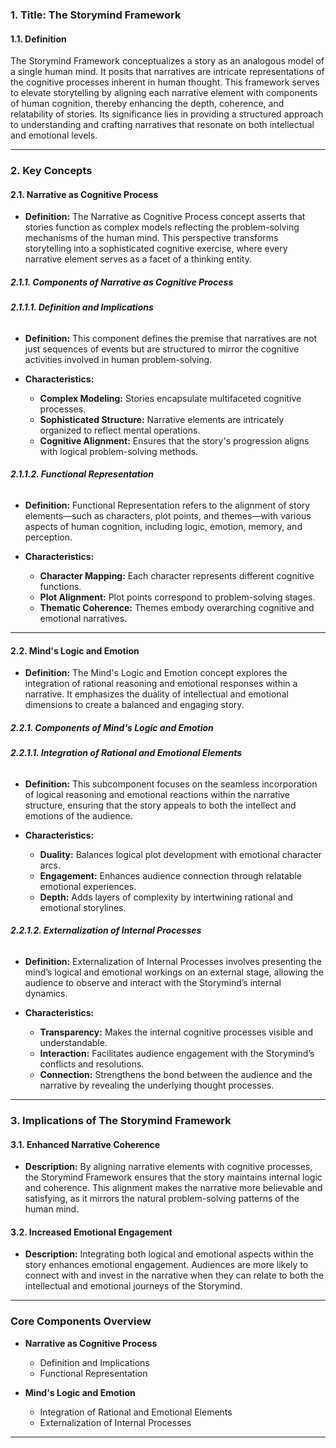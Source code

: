 ### **1. Title: The Storymind Framework**

#### **1.1. Definition**

The Storymind Framework conceptualizes a story as an analogous model of a single human mind. It posits that narratives are intricate representations of the cognitive processes inherent in human thought. This framework serves to elevate storytelling by aligning each narrative element with components of human cognition, thereby enhancing the depth, coherence, and relatability of stories. Its significance lies in providing a structured approach to understanding and crafting narratives that resonate on both intellectual and emotional levels.

---

### **2. Key Concepts**

#### **2.1. Narrative as Cognitive Process**

- **Definition:**
  The Narrative as Cognitive Process concept asserts that stories function as complex models reflecting the problem-solving mechanisms of the human mind. This perspective transforms storytelling into a sophisticated cognitive exercise, where every narrative element serves as a facet of a thinking entity.

##### **2.1.1. Components of Narrative as Cognitive Process**

###### **2.1.1.1. Definition and Implications**

- **Definition:**
  This component defines the premise that narratives are not just sequences of events but are structured to mirror the cognitive activities involved in human problem-solving.

- **Characteristics:**
  - **Complex Modeling:** Stories encapsulate multifaceted cognitive processes.
  - **Sophisticated Structure:** Narrative elements are intricately organized to reflect mental operations.
  - **Cognitive Alignment:** Ensures that the story's progression aligns with logical problem-solving methods.

###### **2.1.1.2. Functional Representation**

- **Definition:**
  Functional Representation refers to the alignment of story elements—such as characters, plot points, and themes—with various aspects of human cognition, including logic, emotion, memory, and perception.

- **Characteristics:**
  - **Character Mapping:** Each character represents different cognitive functions.
  - **Plot Alignment:** Plot points correspond to problem-solving stages.
  - **Thematic Coherence:** Themes embody overarching cognitive and emotional narratives.

---

#### **2.2. Mind's Logic and Emotion**

- **Definition:**
  The Mind's Logic and Emotion concept explores the integration of rational reasoning and emotional responses within a narrative. It emphasizes the duality of intellectual and emotional dimensions to create a balanced and engaging story.

##### **2.2.1. Components of Mind's Logic and Emotion**

###### **2.2.1.1. Integration of Rational and Emotional Elements**

- **Definition:**
  This subcomponent focuses on the seamless incorporation of logical reasoning and emotional reactions within the narrative structure, ensuring that the story appeals to both the intellect and emotions of the audience.

- **Characteristics:**
  - **Duality:** Balances logical plot development with emotional character arcs.
  - **Engagement:** Enhances audience connection through relatable emotional experiences.
  - **Depth:** Adds layers of complexity by intertwining rational and emotional storylines.

###### **2.2.1.2. Externalization of Internal Processes**

- **Definition:**
  Externalization of Internal Processes involves presenting the mind’s logical and emotional workings on an external stage, allowing the audience to observe and interact with the Storymind’s internal dynamics.

- **Characteristics:**
  - **Transparency:** Makes the internal cognitive processes visible and understandable.
  - **Interaction:** Facilitates audience engagement with the Storymind’s conflicts and resolutions.
  - **Connection:** Strengthens the bond between the audience and the narrative by revealing the underlying thought processes.

---

### **3. Implications of The Storymind Framework**

#### **3.1. Enhanced Narrative Coherence**

- **Description:**
  By aligning narrative elements with cognitive processes, the Storymind Framework ensures that the story maintains internal logic and coherence. This alignment makes the narrative more believable and satisfying, as it mirrors the natural problem-solving patterns of the human mind.

#### **3.2. Increased Emotional Engagement**

- **Description:**
  Integrating both logical and emotional aspects within the story enhances emotional engagement. Audiences are more likely to connect with and invest in the narrative when they can relate to both the intellectual and emotional journeys of the Storymind.

---

### **Core Components Overview**

- **Narrative as Cognitive Process**

  - Definition and Implications
  - Functional Representation

- **Mind's Logic and Emotion**

  - Integration of Rational and Emotional Elements
  - Externalization of Internal Processes

---
